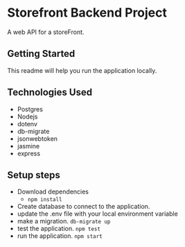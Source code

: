 # Storefront Backend Project
A web API for a storeFront.
## Getting Started
This readme will help you run the application locally.

## Technologies Used

- Postgres 
- Nodejs
- dotenv 
- db-migrate
- jsonwebtoken 
- jasmine
- express

## Setup steps
- Download dependencies
    - `npm install`
- Create database to connect to the application.
- update the .env file with your local environment variable
- make a migration. `db-migrate up`
- test the application. `npm test`
- run the application. `npm start`

